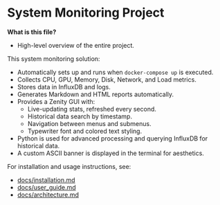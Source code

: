 # System Monitoring Project

**What is this file?**  
- High-level overview of the entire project.

This system monitoring solution:
- Automatically sets up and runs when `docker-compose up` is executed.
- Collects CPU, GPU, Memory, Disk, Network, and Load metrics.
- Stores data in InfluxDB and logs.
- Generates Markdown and HTML reports automatically.
- Provides a Zenity GUI with:
  - Live-updating stats, refreshed every second.
  - Historical data search by timestamp.
  - Navigation between menus and submenus.
  - Typewriter font and colored text styling.
- Python is used for advanced processing and querying InfluxDB for historical data.
- A custom ASCII banner is displayed in the terminal for aesthetics.

For installation and usage instructions, see:
- [docs/installation.md](docs/installation.md)
- [docs/user_guide.md](docs/user_guide.md)
- [docs/architecture.md](docs/architecture.md)
